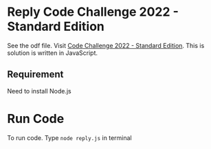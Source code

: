 # Reply Code Challenge 2022 - Standard Edition

See the odf file. Visit [Code Challenge 2022 - Standard Edition](https://challenges.reply.com/tamtamy/challenge/code-challenge-2022/detail). This is solution is written in JavaScript.

## Requirement

Need to install Node.js

# Run Code

To run code. Type `node reply.js` in terminal
